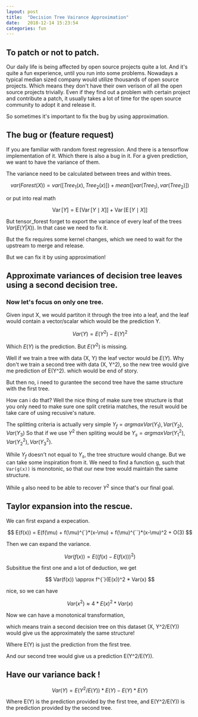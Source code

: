 ```yaml
---
layout: post
title:  "Decision Tree Vairance Approximation"
date:   2018-12-14 15:23:54
categories: fun
---
```


## To patch or not to patch.

Our daily life is being affected by open source projects quite a lot. And it's quite a fun experience, until you run into some problems. Nowadays a typical median sized company would utilize thousands of open source projects. Which means they don't have their own verison of all the open source projects trivially. Even if they find out a problem with certain project and contribute a patch, it usually takes a lot of time for the open source community to adopt it and release it.

So sometimes it's important to fix the bug by using approximation.

## The bug or (feature request)

If you are familiar with random forest regression. And there is a tensorflow implementation of it. Which there is also a bug in it. 
For a given prediction, we want to have the variance of them.

The variance need to be calculated between trees and within trees.

$$
var(Forest(X)) = var([Tree_1(x), Tree_2(x)]) + mean([var(Tree_1), var(Tree_2)])
$$

or put into real math

$$
 \operatorname {Var} [Y] =\operatorname {E} [\operatorname {Var} [Y\mid X]]+\operatorname {Var} [\operatorname {E} [Y\mid X]]
$$

But tensor_forest forget to export the variance of every leaf of the trees $Var(E(Y|X))$. In that case we need to fix it.

But the fix requires some kernel changes, which we need to wait for the upstream to merge and release.

But we can fix it by using approximation!


## Approximate variances of decision tree leaves using a second decision tree.

### Now let's focus on only one tree.

Given input X, we would partiton it through the tree into a leaf, and the leaf would contain a vector/scalar which would be the prediction Y.

$$
Var(Y) = E(Y^2) - E(Y)^2
$$

Which $E(Y)$ is the prediction. But $E(Y^2)$ is missing.

Well if we train a tree with data (X, Y) the leaf vector would be $E(Y)$. Why don't we train a second tree with data (X, Y^2), so the new tree would give me prediction of E(Y^2). which would be end of story.

But then no, i need to gurantee the second tree have the same structure with the first tree.

How can i do that?  Well the nice thing of make sure tree structure is that you only need to make sure one split cretiria matches, the result would be take care of using recusive's nature.

The splitting criteria is actually very simple $Y_f = argmax{Var(Y_1), Var(Y_2), Var(Y_3)}$ So that if we use $Y^2$ then spliting would be $Y_s = argmax{Var(Y_1^2), Var(Y_2^2), Var(Y_3^2)}$.

While $Y_f$ doesn't not equal to $Y_s$, the tree structure would change. But we can take some inspiration from it. We need to find a function g, such that `Var(g(x))` is monotonic,  so that our new tree would maintain the same structure.

While `g` also need to be able to recover $Y^2$ since that's our final goal.

## Taylor expansion into the rescue.

We can first expand a expecation.

$$
E(f(x)) = E(f(\mu) + f(\mu)^{`}*(x-\mu) + f(\mu)^{``}*(x-\mu)^2 + O(3)
$$

Then we can expand the variance.

$$
Var(f(x)) = E((f(x) - E(f(x)))^2) 
$$

Subsititue the first one and a lot of deduction, we get

$$
Var(f(x)) \approx f^{`}(E(x))^2 * Var(x)
$$

nice, so we can have

$$
Var(x^2) \approx 4*E(x)^2 * Var(x)
$$

Now we can have a monotonical transformation, 

which means train a second decision tree on this dataset (X, Y^2/E(Y)) would give us the approximately the same structure!

Where E(Y) is just the prediction from the first tree.

And our second tree would give us a prediction E(Y^2/E(Y)).



## Have our variance back !

$$
Var(Y) = E(Y^2/E(Y)) * E(Y) - E(Y) * E(Y)
$$

Where E(Y) is the prediction provided by the first tree, and E(Y^2/E(Y)) is the prediction provided by the second tree.

